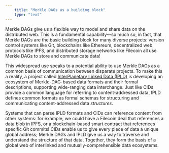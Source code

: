 ```yaml
---
    title: "Merkle DAGs as a building block"
    type: "text"
---
```


Merkle DAGs give us a flexible way to model and share data on the
distributed web. This is a fundamental capability&mdash;so much so, in
fact, that Merkle DAGs are the basic building block for many
diverse projects: version control systems like Git, blockchains
like Ethereum, decentralized web protocols like IPFS, and
distributed storage networks like Filecoin all use Merkle DAGs to
store and communicate data!

This widespread use speaks to a potential ability to use Merkle
DAGs as a common basis of communication between disparate
projects. To make this a reality, a project called [InterPlanetary
Linked Data (IPLD)](https://ipld.io) is developing an ecosystem of
Merkle-DAG-based data formats and their formal descriptions,
supporting wide-ranging data interchange. Just like CIDs provide
a common language for referring to content-addressed data, IPLD
defines common formats as formal schemas for structuring and
communicating content-addressed data *structures*.

Systems that can parse IPLD formats and CIDs can reference
content from other systems: for example, we could have a Filecoin
deal that references a data blob in IPFS, or a blockchain-based
smart contract that references specific Git commits! CIDs enable
us to give every piece of data a unique global address; Merkle
DAGs and IPLD give us a way to traverse and understand the
structure of that data. Together, they form the basis of a global
web of interlinked and mutually-comprehensible data ecosystems.
